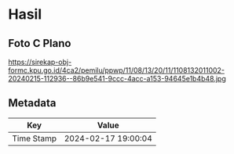 # Hasil

## Foto C Plano

https://sirekap-obj-formc.kpu.go.id/4ca2/pemilu/ppwp/11/08/13/20/11/1108132011002-20240215-112936--86b9e541-9ccc-4acc-a153-94645e1b4b48.jpg


## Metadata

| Key        | Value               |
| ---------- | ------------------- |
| Time Stamp | 2024-02-17 19:00:04 |



